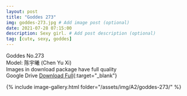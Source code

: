 ```yaml
---
layout: post
title: "Goddes 273"
img: goddes-273.jpg # Add image post (optional)
date: 2021-07-28 07:15:00
description: Sexy girl. # Add post description (optional)
tag: [cute, sexy, goddes]
---
```

Goddes No.273  
Model: 陈宇曦 (Chen Yu Xi)    
Images in download package have full quality                    
Google Drive [Download Full](http://gestyy.com/eoPJvq){:target="_blank"}

{% include image-gallery.html folder="/assets/img/A2/goddes-273/" %}
